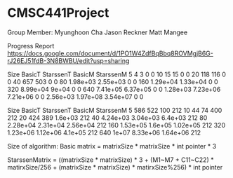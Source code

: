 # CMSC441Project

Group Member:
Myunghoon Cha
Jason Reckner
Matt Mangee


Progress Report
https://docs.google.com/document/d/1PO1W4ZdfBqBbq8ROVMgjB6G-rJ26EJ51fdB-3N8BWBU/edit?usp=sharing


Size          BasicT       StarssenT          BasicM       StarssenM
     5               4               3               0               0
    10              15              15               0               0
    20             118             116               0               0
    40             657             503               0               0
    80        1.98e+03        2.55e+03               0               0
   160        1.29e+04        1.33e+04               0               0
   320        8.99e+04           9e+04               0               0
   640        7.41e+05        6.37e+05               0               0
1.28e+03        7.23e+06        7.21e+06               0               0
2.56e+03        1.97e+08        3.54e+07               0               0


Size          BasicT       StarssenT          BasicM       StarssenM
     5             586             522             100             212
    10              44              74             400             212
    20             424             389         1.6e+03             212
    40        4.24e+03        3.04e+03         6.4e+03             212
    80        2.28e+04        2.31e+04        2.56e+04             212
   160        1.53e+05         1.6e+05        1.02e+05             212
   320        1.23e+06        1.12e+06         4.1e+05             212
   640           1e+07        8.33e+06        1.64e+06             212
   
   
   Size of algorithm:
   Basic matrix = matrixSize * matrixSize * int pointer * 3
   
   StarssenMatrix = ((matrixSize * matrixSize) * 3 + (M1~M7 + C11~C22) * matirxSize/256 + (matrixSize * matrixSize) * matirxSize%256) * int pointer
